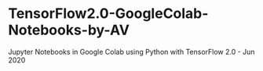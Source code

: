 # TensorFlow2.0-GoogleColab-Notebooks-by-AV
Jupyter Notebooks in Google Colab using Python with TensorFlow 2.0 - Jun 2020
